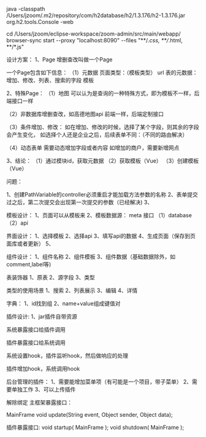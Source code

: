 java -classpath /Users/jzoom/.m2/repository/com/h2database/h2/1.3.176/h2-1.3.176.jar org.h2.tools.Console -web

cd /Users/jzoom/eclipse-workspace/zoom-admin/src/main/webapp/
browser-sync start --proxy "localhost:8090" --files "**/*.css, **/*.html, **/*.js"


设计方案：
1、Page
增删查改叫做一个Page

一个Page包含如下信息：
（1）元数据
页面类型：（模板类型）
url
表的元数据：增加、修改、列表、搜索的字段
模板


2、特殊Page：
（1）地图
可以认为是查询的一种特殊方式，即为模板不一样，后端接口一样

（2）非数据库增删查改，如高德地图api
前端一样，后端定制接口

（3）条件增加、修改：
如在增加、修改的时候，选择了某个字段，则其余的字段会产生变化，
如选择个人还是企业之后，后续表单不同：（不同的路由解决）

（4）动态表单
需要动态增加字段或者内容
如增加的商户，需要新增网点

3、结论：
（1）通过模块id，获取元数据
（2）获取模板（Vue）
（3）创建模板（Vue）



问题：

1、创建PathVariable的controller必须重启才能加载方法参数的名称 
2、表单提交过之后，第二次提交会出现第一次提交的参数（已经解决)
3、


模板设计：
1、页面可以从模板来
2、模板数据源：
meta 接口
（1）database
（2）api


界面设计：
1、选择模板
2、选择api
3、填写api的数据
4、生成页面（保存到页面库或者更新）
5、


组件设计：
1、组件名称
2、组件模板
3、组件数据（基础数据除外，如comment,label等)


表装饰器
1、原表
2、源字段
3、类型

类型的使用场景
1、搜索
2、列表展示
3、编辑
4、详情


字典：
1、id找到组
2、name+value组成键值对





插件设计:
1、jar插件自带资源


系统暴露接口给插件调用

插件暴露接口给系统调用

系统设置hook，插件监听hook，然后做响应的处理

插件增加hook，系统调用hook

后台管理的插件：
1、需要能增加菜单项（有可能是一个项目，带子菜单）
2、需要单独工作
3、可以上传插件


解除绑定
主框架暴露接口：

MainFrame
void update(String event, Object sender, Object data);

插件暴露接口:
void startup( MainFrame );
void shutdown( MainFrame );

